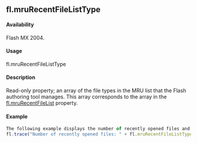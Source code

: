 ## fl.mruRecentFileListType

#### Availability

Flash MX 2004.

#### Usage

fl.mruRecentFileListType

#### Description

Read-only property; an array of the file types in the MRU list that the Flash authoring tool manages. This array corresponds to the array in the [fl.mruRecentFileList](#!AdobeDocs/developers-animatesdk-docs/master/flash_object_(fl)/fl42.md) property.

#### Example

```javascript
The following example displays the number of recently opened files and the type of each file, in the Output panel:
fl.trace("Number of recently opened files: " + fl.mruRecentFileListType.length); for (i = 0; i \< fl.mruRecentFileListType.length; i++) fl.trace("type: " + fl.mruRecentFileListType\[i\]);

```